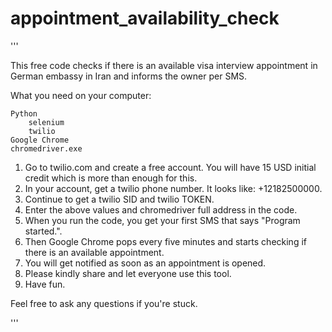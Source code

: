 # appointment_availability_check
'''

This free code checks if there is an available visa interview appointment in German embassy in Iran and informs the owner per SMS.

What you need on your computer:

    Python
        selenium
        twilio
    Google Chrome
    chromedriver.exe

1. Go to twilio.com and create a free account. You will have 15 USD initial credit which is more than enough for this.
2. In your account, get a twilio phone number. It looks like: +12182500000.
3. Continue to get a twilio SID and twilio TOKEN.
4. Enter the above values and chromedriver full address in the code.
5. When you run the code, you get your first SMS that says "Program started.".
6. Then Google Chrome pops every five minutes and starts checking if there is an available appointment.
7. You will get notified as soon as an appointment is opened.
8. Please kindly share and let everyone use this tool.
9. Have fun.

Feel free to ask any questions if you're stuck.


'''
